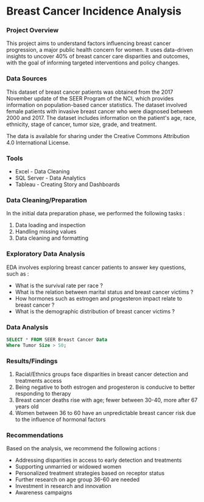 # Breast Cancer Incidence Analysis

### Project Overview

This project aims to understand factors influencing breast cancer progression, a major public health concern for women. It uses data-driven insights to uncover 40% of breast cancer care disparities and outcomes, with the goal of informing targeted interventions and policy changes.

### Data Sources

This dataset of breast cancer patients was obtained from the 2017 November update of the SEER Program of the NCI, which provides information on population-based cancer statistics. The dataset involved female patients with invasive breast cancer who were diagnosed between 2000 and 2017. The dataset includes information on the patient's age, race, ethnicity, stage of cancer, tumor size, grade, and treatment.

The data is available for sharing under the Creative Commons Attribution 4.0 International License.

### Tools

- Excel - Data Cleaning
- SQL Server - Data Analytics
- Tableau - Creating Story and Dashboards

### Data Cleaning/Preparation

In the initial data preparation phase, we performed the following tasks : 
1. Data loading and inspection
2. Handling missing values
3. Data cleaning and formatting

### Exploratory Data Analysis

EDA involves exploring breast cancer patients to answer key questions, such as :

- What is the survival rate per race ? 
- What is the relation between marital status and breast cancer victims ?
- How hormones such as estrogen and progesteron impact relate to breast cancer ?
- What is the demographic distribution of breast cancer victims ?

### Data Analysis

```sql
SELECT * FROM SEER Breast Cancer Data
Where Tumor Size > 50;
```
### Results/Findings

1. Racial/Ethnics groups face disparities in breast cancer detection and treatments access
2. Being negative to both estrogen and progesteron is conducive to better responding to therapy
3. Breast cancer deaths rise with age; fewer between 30-40, more after 67 years old
4. Women between 36 to 60 have an unpredictable breast cancer risk due to the influence of hormonal factors

### Recommendations

Based on the analysis, we recommend the following actions : 
- Addressing disparities in access to early detection and treatments
- Supporting unmarried or widowed women
- Personalized treatment strategies based on receptor status
- Further research on age group 36-60 are needed
- Investment in research and innovation
- Awareness campaigns
